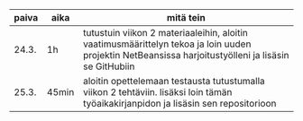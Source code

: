 | paiva | aika  | mitä tein								                                                                                    |
| ----- | ----- | --------------------------------------------------------------------------------------------------------------------------------------------------------- |
| 24.3. | 1h    | tutustuin viikon 2 materiaaleihin, aloitin vaatimusmäärittelyn tekoa ja loin uuden projektin NetBeansissa harjoitustyölleni ja lisäsin se GitHubiin       |
| 25.3. | 45min | aloitin opettelemaan testausta tutustumalla viikon 2 tehtäviin. lisäksi loin tämän työaikakirjanpidon ja lisäsin sen repositorioon                        |
